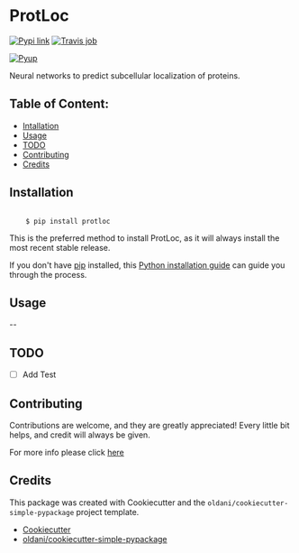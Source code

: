 # ProtLoc


[![Pypi link](https://img.shields.io/pypi/v/protloc.svg)](https://pypi.python.org/pypi/protloc)
[![Travis job](https://img.shields.io/travis/alfontal/protloc.svg)](https://travis-ci.org/alfontal/protloc)


[![Pyup](https://pyup.io/repos/github/alfontal/protloc/shield.svg)](https://pyup.io/repos/github/alfontal/protloc/)



Neural networks to predict subcellular localization of proteins.

## Table of Content:

- [Intallation](#installation)
- [Usage](#usage)
- [TODO](#todo)
- [Contributing](#contributing)
- [Credits](#credits)

## Installation


```batch

    $ pip install protloc
```

This is the preferred method to install ProtLoc, as it will always
install the most recent stable release.

If you don't have [pip](https://pip.pypa.io) installed, this 
[Python installation guide](http://docs.python-guide.org/en/latest/starting/installation/) 
can guide you through the process.

## Usage

--


## TODO

- [ ] Add Test


## Contributing

Contributions are welcome, and they are greatly appreciated! Every
little bit helps, and credit will always be given.

For more info please click [here](./CONTRIBUTING.md)


## Credits

This package was created with Cookiecutter and the `oldani/cookiecutter-simple-pypackage` project template.

- [Cookiecutter](https://github.com/audreyr/cookiecutter)
- [oldani/cookiecutter-simple-pypackage](https://github.com/oldani/cookiecutter-simple-pypackage)
